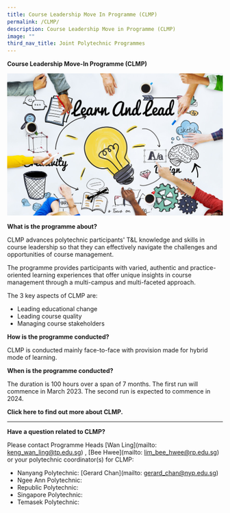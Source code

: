 ```yaml
---
title: Course Leadership Move In Programme (CLMP)
permalink: /CLMP/
description: Course Leadership Move in Programme (CLMP)
image: ""
third_nav_title: Joint Polytechnic Programmes
---
```

**Course Leadership Move-In Programme (CLMP)**

![](/images/53753385_ML.jpg)

**What is the programme about?**

CLMP advances polytechnic participants' T&L knowledge and skills in course leadership so that they can effectively navigate the challenges and opportunities of course management.

The programme provides participants with varied, authentic and practice-oriented learning experiences that offer unique insights in course management through a multi-campus and multi-faceted approach.

The 3 key aspects of CLMP are:
* Leading educational change
* Leading course quality
* Managing course stakeholders


**How is the programme conducted?**

CLMP is conducted mainly face-to-face with provision made for hybrid mode of learning.

**When is the programme conducted?**

The duration is 100 hours over a span of 7 months. The first run will commence in March 2023. The second run is expected to commence in 2024.

**Click here to find out more about CLMP.**

***

**Have a question related to CLMP?**

Please contact Programme Heads [Wan Ling](mailto: keng_wan_ling@tp.edu.sg) , [Bee Hwee](mailto: lim_bee_hwee@rp.edu.sg) or your polytechnic coordinator(s) for CLMP:

* Nanyang Polytechnic: [Gerard Chan](mailto: gerard_chan@nyp.edu.sg)
* Ngee Ann Polytechnic:
* Republic Polytechnic:
* Singapore Polytechnic:
* Temasek Polytechnic: